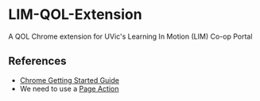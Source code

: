 # LIM-QOL-Extension
A QOL Chrome extension for UVic's Learning In Motion (LIM) Co-op Portal

## References
* [Chrome Getting Started Guide](https://developer.chrome.com/extensions/getstarted)
* We need to use a [Page Action](https://developer.chrome.com/extensions/user_interface)

